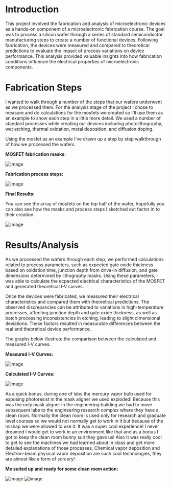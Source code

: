 # Introduction
This project involved the fabrication and analysis of microelectronic devices as a hands-on component of a microelectronic fabrication course. The goal was to process a silicon wafer through a series of standard semiconductor manufacturing steps to create a number of functional devices. Following fabrication, the devices were measured and compared to theoretical predictions to evaluate the impact of process variations on device performance. This analysis provided valuable insights into how fabrication conditions influence the electrical properties of microelectronic components.

# Fabrication Steps
I wanted to walk through a number of the steps that our wafers underwent as we processed them. For the analysis stage of the project I chose to measure and do calculations for the mosfets we created so I'll use them as an example to show each step in a little more detail. We used a number of standard processes while creating our devices including photolithography, wet etching, thermal oxidation, metal deposition, and diffusion doping.

Using the mosfet as an example I've drawn up a step by step walkthrough of how we processed the wafers.

**MOSFET fabrication masks:**

![image](https://github.com/user-attachments/assets/020e9d53-dc97-4b46-8eaa-42643ba14d14)


**Fabrication process steps:**

![image](https://github.com/user-attachments/assets/5ad19e2a-caaf-4439-9147-fa9ebe5b2b76)


**Final Results:**

You can see the array of mosfets on the top half of the wafer, hopefully you can also see how the masks and process steps I sketched out factor in to their creation.

![image](https://github.com/user-attachments/assets/0bd65125-b19f-42b2-9739-1383364a9ba0)


# Results/Analysis

As we processed the wafers through each step, we performed calculations related to process parameters, such as expected gate oxide thickness based on oxidation time, junction depth from drive-in diffusion, and gate dimensions determined by lithography masks. Using these parameters, I was able to calculate the ecpected electrical characteristics of the MOSFET and generated theoretical I-V curves.

Once the devices were fabricated, we measured their electrical characteristics and compared them with theoretical predictions. The observed discrepancies can be attributed to variations in high-temperature processes, affecting junction depth and gate oxide thickness, as well as batch processing inconsistencies in etching, leading to slight dimensional deviations. These factors resulted in measurable differences between the real and theoretical device performance.

The graphs below illustrate the comparison between the calculated and measured I-V curves.

**Measured I-V Curves:**

![image](https://github.com/user-attachments/assets/ff0bf9f4-a59f-40a5-add1-7f199168f404)

**Calculated I-V Curves:**

![image](https://github.com/user-attachments/assets/8c5d6eac-58d4-4bbc-8d30-77e866bce664)


As a quick bonus, during one of labs the mercury vapor bulb used for exposing photoresist in the mask aligner we used exploded! Because this was the only mask aligner in the engineering building we had to move subsequent labs to the engineering research complex where they have a clean room. Normally the clean room is used only for research and graduate level courses so we would not normally get to work in it but because of the mishap we were allowed to use it. It was a super cool experience! I never dreamed I would get to work in an environment like that and as a bonus I got to keep the clean room bunny suit they gave us! Also It was really cool to get to see the machines we had learned about in class and get more detailed explanations of those processes, Chemical vapor deposition and Electron-beam physical vapor deposition are such cool technologies, they are almost like a form of sorcery!

**Me suited up and ready for some clean room action:**

![image](https://github.com/user-attachments/assets/8f669888-613a-46d7-a9b7-795eef99d4ec)
![image](https://github.com/user-attachments/assets/ff5d8bc6-8b58-4868-bef0-4dd6b6403e78)
